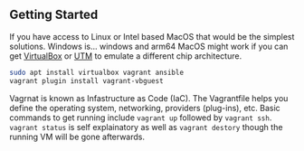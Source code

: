 ## Getting Started

If you have access to Linux or Intel based MacOS that would be the simplest solutions. Windows is... windows and arm64 MacOS might work if you can get [VirtualBox](https://www.virtualbox.org/wiki/Downloads) or [UTM](https://mac.getutm.app/) to emulate a different chip architecture. 

```bash
sudo apt install virtualbox vagrant ansible
vagrant plugin install vagrant-vbguest
```

Vagrnat is known as Infastructure as Code (IaC). The Vagrantfile helps you define the operating system, networking, providers (plug-ins), etc. Basic commands to get running include `vagrant up` followed by `vagrant ssh`. `vagrant status` is self explainatory as well as `vagrant destory` though the running VM will be gone afterwards.

